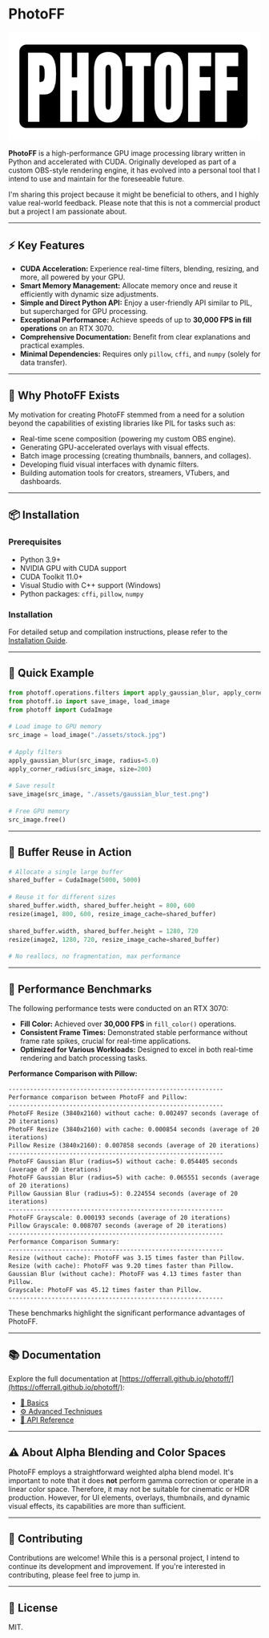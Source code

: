 # PhotoFF

![PhotoFF Logo](https://raw.githubusercontent.com/offerrall/photoff/refs/heads/main/assets/logo_lib.png)

**PhotoFF** is a high-performance GPU image processing library written in Python and accelerated with CUDA.
Originally developed as part of a custom OBS-style rendering engine, it has evolved into a personal tool that I intend to use and maintain for the foreseeable future.

I'm sharing this project because it might be beneficial to others, and I highly value real-world feedback. Please note that this is not a commercial product but a project I am passionate about.

---

## ⚡ Key Features

- **CUDA Acceleration:** Experience real-time filters, blending, resizing, and more, all powered by your GPU.
- **Smart Memory Management:** Allocate memory once and reuse it efficiently with dynamic size adjustments.
- **Simple and Direct Python API:** Enjoy a user-friendly API similar to PIL, but supercharged for GPU processing.
- **Exceptional Performance:** Achieve speeds of up to **30,000 FPS in fill operations** on an RTX 3070.
- **Comprehensive Documentation:** Benefit from clear explanations and practical examples.
- **Minimal Dependencies:** Requires only `pillow`, `cffi`, and `numpy` (solely for data transfer).

---

## 🧠 Why PhotoFF Exists

My motivation for creating PhotoFF stemmed from a need for a solution beyond the capabilities of existing libraries like PIL for tasks such as:

- Real-time scene composition (powering my custom OBS engine).
- Generating GPU-accelerated overlays with visual effects.
- Batch image processing (creating thumbnails, banners, and collages).
- Developing fluid visual interfaces with dynamic filters.
- Building automation tools for creators, streamers, VTubers, and dashboards.

---

## 📦 Installation

### Prerequisites

- Python 3.9+
- NVIDIA GPU with CUDA support
- CUDA Toolkit 11.0+
- Visual Studio with C++ support (Windows)
- Python packages: `cffi`, `pillow`, `numpy`

### Installation

For detailed setup and compilation instructions, please refer to the [Installation Guide](https://offerrall.github.io/photoff/installation/).

---

## 🧪 Quick Example

```python
from photoff.operations.filters import apply_gaussian_blur, apply_corner_radius
from photoff.io import save_image, load_image
from photoff import CudaImage

# Load image to GPU memory
src_image = load_image("./assets/stock.jpg")

# Apply filters
apply_gaussian_blur(src_image, radius=5.0)
apply_corner_radius(src_image, size=200)

# Save result
save_image(src_image, "./assets/gaussian_blur_test.png")

# Free GPU memory
src_image.free()
```

---

## 🔁 Buffer Reuse in Action

```python
# Allocate a single large buffer
shared_buffer = CudaImage(5000, 5000)

# Reuse it for different sizes
shared_buffer.width, shared_buffer.height = 800, 600
resize(image1, 800, 600, resize_image_cache=shared_buffer)

shared_buffer.width, shared_buffer.height = 1280, 720
resize(image2, 1280, 720, resize_image_cache=shared_buffer)

# No reallocs, no fragmentation, max performance
```

---

## 🚀 Performance Benchmarks

The following performance tests were conducted on an RTX 3070:

- **Fill Color:** Achieved over **30,000 FPS** in `fill_color()` operations.
- **Consistent Frame Times:** Demonstrated stable performance without frame rate spikes, crucial for real-time applications.
- **Optimized for Various Workloads:** Designed to excel in both real-time rendering and batch processing tasks.

**Performance Comparison with Pillow:**

```
------------------------------------------------------------
Performance comparison between PhotoFF and Pillow:
------------------------------------------------------------
PhotoFF Resize (3840x2160) without cache: 0.002497 seconds (average of 20 iterations)
PhotoFF Resize (3840x2160) with cache: 0.000854 seconds (average of 20 iterations)
Pillow Resize (3840x2160): 0.007858 seconds (average of 20 iterations)
------------------------------------------------------------
PhotoFF Gaussian Blur (radius=5) without cache: 0.054405 seconds (average of 20 iterations)
PhotoFF Gaussian Blur (radius=5) with cache: 0.065551 seconds (average of 20 iterations)
Pillow Gaussian Blur (radius=5): 0.224554 seconds (average of 20 iterations)
------------------------------------------------------------
PhotoFF Grayscale: 0.000193 seconds (average of 20 iterations)
Pillow Grayscale: 0.008707 seconds (average of 20 iterations)
------------------------------------------------------------
Performance Comparison Summary:
------------------------------------------------------------
Resize (without cache): PhotoFF was 3.15 times faster than Pillow.
Resize (with cache): PhotoFF was 9.20 times faster than Pillow.
Gaussian Blur (without cache): PhotoFF was 4.13 times faster than Pillow.
Grayscale: PhotoFF was 45.12 times faster than Pillow.
------------------------------------------------------------
```

These benchmarks highlight the significant performance advantages of PhotoFF.

---

## 📚 Documentation

Explore the full documentation at [https://offerrall.github.io/photoff/](https://offerrall.github.io/photoff/):

- [🔰 Basics](https://offerrall.github.io/photoff/basics/)
- [⚙️ Advanced Techniques](https://offerrall.github.io/photoff/advanced/)
- [🔬 API Reference](https://offerrall.github.io/photoff/api/)

---

## ⚠️ About Alpha Blending and Color Spaces

PhotoFF employs a straightforward weighted alpha blend model. It's important to note that it does **not** perform gamma correction or operate in a linear color space. Therefore, it may not be suitable for cinematic or HDR production. However, for UI elements, overlays, thumbnails, and dynamic visual effects, its capabilities are more than sufficient.

---

## 🤝 Contributing

Contributions are welcome! While this is a personal project, I intend to continue its development and improvement. If you're interested in contributing, please feel free to jump in.

---

## 📃 License

MIT.